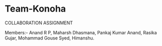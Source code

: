# Team-Konoha
COLLABORATION ASSIGNMENT

Members:-
Anand R P,
Maharsh Dhasmana,
Pankaj Kumar Anand,
Rasika Gujar,
Mohammad Gouse Syed,
Himanshu.
